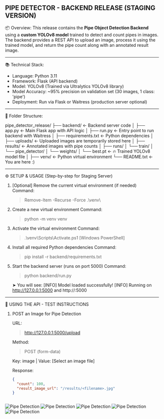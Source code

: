 PIPE DETECTOR - BACKEND RELEASE (STAGING VERSION)
--------------------------------------------------

📦 Overview:
This release contains the **Pipe Object Detection Backend** using a **custom YOLOv8 model** trained to detect and count pipes in images. The backend provides a REST API to upload an image, process it using the trained model, and return the pipe count along with an annotated result image.

--------------------------------------------------
📚 Technical Stack:

- Language: Python 3.11
- Framework: Flask (API backend)
- Model: YOLOv8 (Trained via Ultralytics YOLOv8 library)
- Model Accuracy: ~95% precision on validation set (30 images, 1 class: 'pipe')
- Deployment: Run via Flask or Waitress (production server optional)

--------------------------------------------------
📁 Folder Structure:

pipe_detector_release/
├── backend/                    ← Backend server code
│   ├── app.py                  ← Main Flask app with API logic
│   ├── run.py                  ← Entry point to run backend with Waitress
│   ├── requirements.txt        ← Python dependencies
│   ├── uploads/                ← Uploaded images are temporarily stored here
│   ├── results/                ← Annotated images with pipe counts
│
├── runs/
│   └── train/
│       └── pipe_detector/
│           └── weights/
│               └── best.pt     ← 🔥 Trained YOLOv8 model file
│
├── venv/                       ← Python virtual environment
└── README.txt                  ← You are here :)

--------------------------------------------------
⚙️ SETUP & USAGE (Step-by-step for Staging Server)

1. [Optional] Remove the current virtual environment (if needed)
   Command:
   > Remove-Item -Recurse -Force .\venv\

2. Create a new virtual environment
   Command:
   > python -m venv venv

3. Activate the virtual environment
   Command:
   > .\venv\Scripts\Activate.ps1       [Windows PowerShell]

4. Install all required Python dependencies
   Command:
   > pip install -r backend/requirements.txt

5. Start the backend server (runs on port 5000)
   Command:
   > python backend/run.py

   ➤ You will see:
   [INFO] Model loaded successfully!
   [INFO] Running on http://127.0.0.1:5000 and http://<server-ip>:5000

--------------------------------------------------
🔁 USING THE API - TEST INSTRUCTIONS

1. POST an Image for Pipe Detection

   URL: 
   > http://127.0.0.1:5000/upload

   Method:
   > POST (form-data)

   Key: image  |  Value: [Select an image file]

   Response:
   ```json
   {
     "count": 100,
     "result_image_url": "/results/<filename>.jpg"
   }



![Pipe Detection](https://github.com/shaunak2110/Pipe-Counter/raw/main/WhatsApp%20Image%202025-07-27%20at%2023.04.01_f6605c88.jpg)
![Pipe Detection](https://github.com/shaunak2110/Pipe-Counter/blob/0255607a2a831d2e2afb75bdb89c97d92fba55b7/WhatsApp%20Image%202025-07-27%20at%2023.04.27_0d66740b.jpg)
![Pipe Detection](https://github.com/shaunak2110/Pipe-Counter/raw/main/WhatsApp%20Image%202025-07-27%20at%2023.04.01_f660....jpeg)
![Pipe Detection](https://github.com/shaunak2110/Pipe-Counter/raw/main/WhatsApp%20Image%202025-07-27%20at%2023.04.01_f660....jpeg)
![Pipe Detection](https://github.com/shaunak2110/Pipe-Counter/raw/main/WhatsApp%20Image%202025-07-27%20at%2023.04.01_f660....jpeg)
